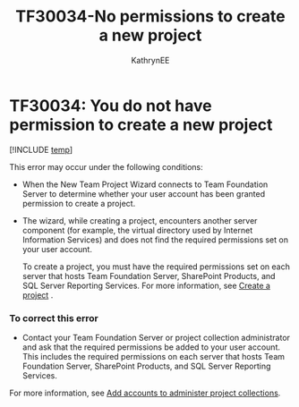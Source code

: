 ﻿---
title: TF30034-No permissions to create a new project 
titleSuffix: Azure DevOps & TFS
description: Occurs when a user tries to create a project and doesn't have the required permissions
ms.prod: devops
ms.technology: devops-agile
ms.assetid: 885f02d8-c070-4709-a34d-c891cad30493
ms.manager: mijacobs
ms.author: kaelli
author: KathrynEE
ms.topic: Troubleshooting
ms.date: 02/22/2017
---


# TF30034: You do not have permission to create a new project

[!INCLUDE [temp](../../includes/version-vsts-tfs-all-versions.md)]

This error may occur under the following conditions:  
  
- When the New Team Project Wizard connects to Team Foundation Server to determine whether your user account has been granted permission to create a project.  
  
- The wizard, while creating a project, encounters another server component (for example, the virtual directory used by Internet Information Services) and does not find the required permissions set on your user account.    
  
  To create a project, you must have the required permissions set on each server that hosts Team Foundation Server, SharePoint Products, and SQL Server Reporting Services. For more information, see [Create a project](../../organizations/projects/create-project.md) .  
  
### To correct this error  
  
-   Contact your Team Foundation Server or project collection administrator and ask that the required permissions be added to your user account. This includes the required permissions on each server that hosts Team Foundation Server, SharePoint Products, and SQL Server Reporting Services.  
  
For more information, see [Add accounts to administer project collections](../../organizations/security/set-project-collection-level-permissions.md).  
  
